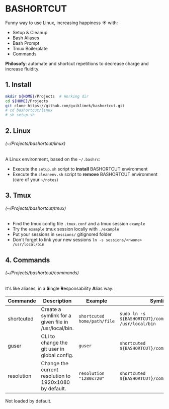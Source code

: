 # BASHORTCUT

Funny way to use Linux, increasing happiness ☀️ with:
- Setup & Cleanup
- Bash Aliases
- Bash Prompt
- Tmux Boilerplate
- Commands

**Philosofy**: automate and shortcut repetitions to decrease charge and increase fluidity.

<!-- ## Try in a Docker container: -->

## 1. Install

```bash
mkdir ${HOME}/Projects  # Working dir
cd ${HOME}/Projects
git clone https://github.com/guiklimek/bashortcut.git
# cd bashortcut/linux
# sh setup.sh
```

## 2. Linux
###### (~/Projects/bashortcut/linux)

A Linux environment, based on the `~/.bashrc`:

- Execute the `setup.sh` script to **install** BASHORTCUT environment
- Execute the `cleanenv.sh` script to **remove** BASHORTCUT environment (care of your `~/notes`)

## 3. Tmux
###### (~/Projects/bashortcut/tmux)

- Find the tmux config file `.tmux.conf` and a tmux session `example`
- Try the `example` tmux session locally with `./example`
- Put your sessions in `sessions/` gitignored folder
- Don't forget to link your new sessions `ln -s sessions/<nwone> /usr/local/bin`

## 4. Commands
###### (~/Projects/bashortcut/commands)

It's like aliases, in a **S**ingle **R**esponsability **A**lias way:

| Commande   | Description                                            | Example                     | Symlink it                                                     |
|------------|--------------------------------------------------------|-----------------------------|----------------------------------------------------------------|
| shortcuted | Create a symlink for a given file in /usr/local/bin.   | `shortcuted home/path/file` | `sudo ln -s ${BASHORTCUT}/commands/shortcuted /usr/local/bin`  |
| guser      | CLI to change the git user in global config.           | `guser`                     | `shortcuted ${BASHORTCUT}/commands/guser`                      |
| resolution | Change the current resolution to 1920x1080 by default. | `resolution "1280x720"`     | `shortcuted ${BASHORTCUT}/commands/resolution`                 |

Not loaded by default.

